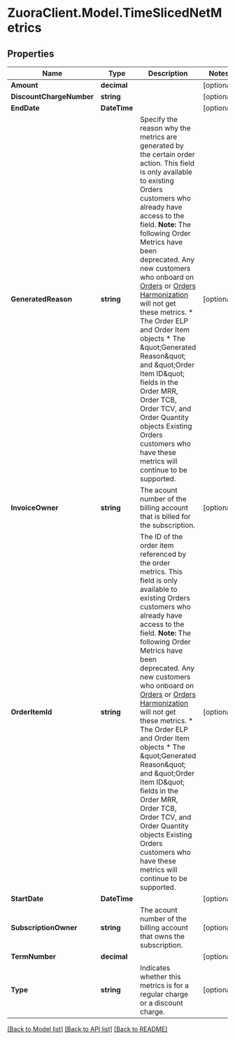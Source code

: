 # ZuoraClient.Model.TimeSlicedNetMetrics

## Properties

Name | Type | Description | Notes
------------ | ------------- | ------------- | -------------
**Amount** | **decimal** |  | [optional] 
**DiscountChargeNumber** | **string** |  | [optional] 
**EndDate** | **DateTime** |  | [optional] 
**GeneratedReason** | **string** | Specify the reason why the metrics are generated by the certain order action.  This field is only available to existing Orders customers who already have access to the field.  **Note:** The following Order Metrics have been deprecated. Any new customers who onboard on [Orders](https://knowledgecenter.zuora.com/Billing/Subscriptions/Orders/AA_Overview_of_Orders) or [Orders Harmonization](https://knowledgecenter.zuora.com/Billing/Subscriptions/Orders/Orders_Harmonization/Orders_Harmonization) will not get these metrics. * The Order ELP and Order Item objects  * The \&quot;Generated Reason\&quot; and \&quot;Order Item ID\&quot; fields in the Order MRR, Order TCB, Order TCV, and Order Quantity objects  Existing Orders customers who have these metrics will continue to be supported.  | [optional] 
**InvoiceOwner** | **string** | The acount number of the billing account that is billed for the subscription. | [optional] 
**OrderItemId** | **string** | The ID of the order item referenced by the order metrics.  This field is only available to existing Orders customers who already have access to the field.  **Note:** The following Order Metrics have been deprecated. Any new customers who onboard on [Orders](https://knowledgecenter.zuora.com/Billing/Subscriptions/Orders/AA_Overview_of_Orders) or [Orders Harmonization](https://knowledgecenter.zuora.com/Billing/Subscriptions/Orders/Orders_Harmonization/Orders_Harmonization) will not get these metrics. * The Order ELP and Order Item objects  * The \&quot;Generated Reason\&quot; and \&quot;Order Item ID\&quot; fields in the Order MRR, Order TCB, Order TCV, and Order Quantity objects  Existing Orders customers who have these metrics will continue to be supported.  | [optional] 
**StartDate** | **DateTime** |  | [optional] 
**SubscriptionOwner** | **string** | The acount number of the billing account that owns the subscription. | [optional] 
**TermNumber** | **decimal** |  | [optional] 
**Type** | **string** | Indicates whether this metrics is for a regular charge or a discount charge. | [optional] 

[[Back to Model list]](../README.md#documentation-for-models) [[Back to API list]](../README.md#documentation-for-api-endpoints) [[Back to README]](../README.md)

